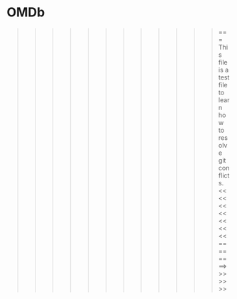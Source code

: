 # OMDb
>>>>>>>>>>>>===
This file is a test file to learn how to resolve git conflicts.
<<<<<<<<<<<<<<========>>>>>>>
